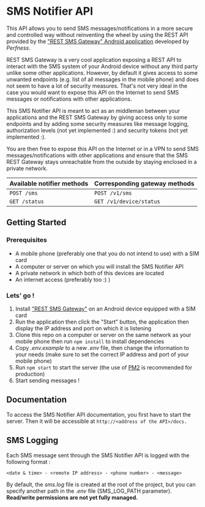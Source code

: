 # SMS Notifier API

This API allows you to send SMS messages/notifications in a more secure and controlled way without reinventing the wheel by using the REST API provided by the ["REST SMS Gateway" Android application](https://play.google.com/store/apps/details?id=com.perfness.smsgateway.rest) developed by *Perfness*.

REST SMS Gateway is a very cool application exposing a REST API to interact with the SMS system of your Android device without any third party unlike some other applications. However, by default it gives access to some unwanted endpoints (e.g. list of all messages in the mobile phone) and does not seem to have a lot of security measures. That's not very ideal in the case you would want to expose this API on the Internet to send SMS messages or notifications with other applications.

This SMS Notifier API is meant to act as an middleman between your applications and the REST SMS Gateway by giving access only to some endpoints and by adding some security measures like message logging, authorization levels (not yet implemented :) and security tokens (not yet implemented :).

You are then free to expose this API on the Internet or in a VPN to send SMS messages/notifications with other applications and ensure that the SMS REST Gateway stays unreachable from the outside by staying enclosed in a private network.

| Available notifier methods | Corresponding gateway methods |
|-----------------|-------------------------------|
|`POST /sms` | `POST /v1/sms` |
|`GET /status` | `GET /v1/device/status` |

## Getting Started

### Prerequisites
* A mobile phone (preferably one that you do not intend to use) with a SIM card
* A computer or server on which you will install the SMS Notifier API
* A private network in which both of this devices are located
* An internet access (preferably too :) )

### Lets' go !

1. Install ["REST SMS Gateway"](https://play.google.com/store/apps/details?id=com.perfness.smsgateway.rest) on an Android device equipped with a SIM card
2. Run the application then click the "Start" button, the application then display the IP address and port on which it is listening
3. Clone this repo on a computer or server on the same network as your mobile phone then run ```npm install``` to install dependencies
4. Copy *.env.example* to a new *.env* file, then change the information to your needs (make sure to set the correct IP address and port of your mobile phone)
5. Run ```npm start``` to start the server (the use of [PM2](http://pm2.keymetrics.io/) is recommended for production)
6. Start sending messages !

## Documentation
To access the SMS Notifier API documentation, you first have to start the server. Then it will be accessible at ```http://<address of the API>/docs.```

## SMS Logging
Each SMS message sent through the SMS Notifier API is logged with the following format : 

```
<date & time> - <remote IP address> - <phone number> - <message>
```

By default, the *sms.log* file is created at the root of the project, but you can specify another path in the *.env* file (SMS_LOG_PATH parameter). **Read/write permissions are not yet fully managed.**

